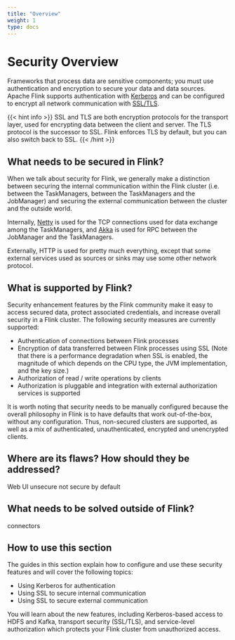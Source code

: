 ```yaml
---
title: "Overview"
weight: 1
type: docs
---
```

<!--
Licensed to the Apache Software Foundation (ASF) under one
or more contributor license agreements.  See the NOTICE file
distributed with this work for additional information
regarding copyright ownership.  The ASF licenses this file
to you under the Apache License, Version 2.0 (the
"License"); you may not use this file except in compliance
with the License.  You may obtain a copy of the License at

  http://www.apache.org/licenses/LICENSE-2.0

Unless required by applicable law or agreed to in writing,
software distributed under the License is distributed on an
"AS IS" BASIS, WITHOUT WARRANTIES OR CONDITIONS OF ANY
KIND, either express or implied.  See the License for the
specific language governing permissions and limitations
under the License.
-->

# Security Overview

Frameworks that process data are sensitive components; you must use authentication and encryption to 
secure your data and data sources. Apache Flink supports authentication with [Kerberos](https://web.mit.edu/kerberos/) 
and can be configured to encrypt all network communication with [SSL/TLS](https://www.ssl.com/faqs/faq-what-is-ssl/).

{{< hint info >}}
SSL and TLS are both encryption protocols for the transport layer, used for encrypting data between
the client and server. The TLS protocol is the successor to SSL. Flink enforces TLS by default, but 
you can also switch back to SSL.
{{< /hint >}}

## What needs to be secured in Flink?

When we talk about security for Flink, we generally make a distinction between securing the internal 
communication within the Flink cluster (i.e. between the TaskManagers, between the TaskManagers and 
the JobManager) and securing the external communication between the cluster and the outside world.

Internally, [Netty](https://netty.io) is used for the TCP connections used for data exchange among 
the TaskManagers, and [Akka](https://akka.io) is used for RPC between the JobManager and the TaskManagers.

Externally, HTTP is used for pretty much everything, except that some external services used as sources 
or sinks may use some other network protocol.

## What is supported by Flink?

Security enhancement features by the Flink community make it easy to access secured data, protect 
associated credentials, and increase overall security in a Flink cluster. The following security 
measures are currently supported:

- Authentication of connections between Flink processes 
- Encryption of data transferred between Flink processes using SSL (Note that there is a performance 
  degradation when SSL is enabled, the magnitude of which depends on the CPU type, the JVM implementation, 
  and the key size.)
- Authorization of read / write operations by clients 
- Authorization is pluggable and integration with external authorization services is supported

It is worth noting that security needs to be manually configured because the overall philosophy in 
Flink is to have defaults that work out-of-the-box, without any configuration. Thus, non-secured 
clusters are supported, as well as a mix of authenticated, unauthenticated, encrypted and unencrypted 
clients. 

## Where are its flaws? How should they be addressed?

Web UI unsecure
not secure by default

## What needs to be solved outside of Flink?

connectors

## How to use this section 

The guides in this section explain how to configure and use these security features and will cover 
the following topics:

- Using Kerberos for authentication
- Using SSL to secure internal communication
- Using SSL to secure external communication

You will learn about the new features, including Kerberos-based access to HDFS and Kafka, transport 
security (SSL/TLS), and service-level authorization which protects your Flink cluster from unauthorized 
access.
